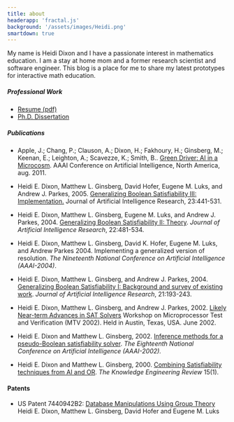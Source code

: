 ```yaml
---
title: about 
headerapp: 'fractal.js'
background: '/assets/images/Heidi.png'
smartdown: true
---
```


My name is Heidi Dixon and I have a passionate interest in mathematics education.  I am a stay at home mom and a former research scientist and software engineer.  This blog is a place for me to share my latest prototypes for interactive math education.  


##### Professional Work

- [Resume (pdf)](/assets/HeidiDixonResume.pdf)
- [Ph.D. Dissertation](http://www.cirl.uoregon.edu/dixon/papers/dixonDissertation.pdf)


##### Publications

- Apple, J.; Chang, P.; Clauson, A.; Dixon, H.; Fakhoury, H.; Ginsberg, M.; Keenan, E.; Leighton, A.; Scavezze, K.; Smith, B.. [Green Driver: AI in a Microcosm](https://www.aaai.org/ocs/index.php/AAAI/AAAI11/paper/view/3648). AAAI Conference on Artificial Intelligence, North America, aug. 2011. 

- Heidi E. Dixon, Matthew L. Ginsberg, David Hofer, Eugene M. Luks, and Andrew J. Parkes, 2005. [Generalizing Boolean Satisfiability III: Implementation.](https://www.jair.org/index.php/jair/article/view/10407/24941) Journal of Artificial Intelligence Research, 23:441-531.

- Heidi E. Dixon, Matthew L. Ginsberg, Eugene M. Luks, and Andrew J. Parkes, 2004. [Generalizing Boolean Satisfiability II: Theory](https://arxiv.org/abs/1109.2134). *Journal of Artificial Intelligence Research*, 22:481-534.
                
- Heidi E. Dixon, Matthew L. Ginsberg, David K. Hofer, Eugene M. Luks, and Andrew Parkes 2004. Implementing a generalized version of resolution. *The Nineteenth National Conference on Artificial Intelligence (AAAI-2004)*.

- Heidi E. Dixon, Matthew L. Ginsberg, and Andrew J. Parkes, 2004.  [Generalizing Boolean Satisfiability I: Background and survey of existing work](https://arxiv.org/abs/1107.0040). *Journal of Artificial Intelligence Research*, 21:193-243.

- Heidi E. Dixon, Matthew L. Ginsberg, and Andrew J. Parkes, 2002. [Likely Near-term Advances in SAT Solvers](http://www.cirl.uoregon.edu/dixon/papers/CIRL-MTV.pdf) Workshop on Microprocessor Test and Verification (MTV 2002). Held in Austin, Texas, USA. June 2002.
                              
- Heidi E. Dixon and Matthew L. Ginsberg, 2002. [Inference methods for a pseudo-Boolean satisfiability solver](http://www.cirl.uoregon.edu/dixon/papers/AAAI02Dixon.pdf). *The Eighteenth National Conference on Artificial Intelligence (AAAI-2002).*
                              
- Heidi E. Dixon and Matthew L. Ginsberg, 2000. [Combining Satisfiability techniques from AI and OR](http://www.cirl.uoregon.edu/dixon/papers/ker00.pdf). *The Knowledge Engineering Review* 15(1).


#### Patents

- US Patent 7440942B2: [Database Manipulations Using Group Theory](https://patents.google.com/patent/US7440942B2/en) Heidi E. Dixon, Matthew L. Ginsberg, David Hofer and Eugene M. Luks




